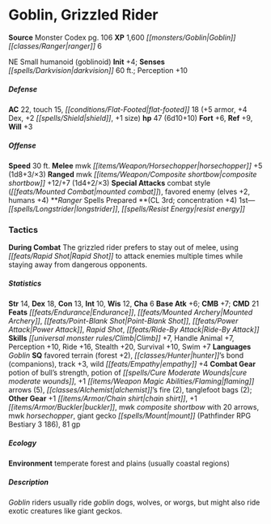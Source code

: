 ﻿---
cssclass: [monsters]
title1: Goblin, Grizzled Rider
title2: Grizzled Rider
CR: 5
sources:
- name: Monster Codex
  page: 106
  link: http://paizo.com/products/btpy9926?Pathfinder-Roleplaying-Game-Monster-Codex
XP: 1600
race: Goblin
classes:
- ranger 6
alignment: NE
size: Small
type: humanoid
subtypes:
- goblinoid
initiative:
  bonus: 4
senses:
  darkvision: 60
AC:
  AC: 22
  touch: 15
  flat_footed: 18
  components:
    armor: 5
    dex: 4
    shield: 2
    size: 1
HP:
  HP: 47
  long: 6d10+10
saves:
  fort: 6
  ref: 9
  will: 3
speeds:
  base: 30
attacks:
  melee:
  - - text: mwk horsechopper +5 (1d8+3/×3)
      entries:
      - - damage: 1d8+3
          crit_multiplier: 3
      attack: mwk horsechopper
      bonus:
      - 5
  ranged:
  - - text: mwk composite shortbow +12/+7 (1d4+2/×3)
      entries:
      - - damage: 1d4+2
          crit_multiplier: 3
      attack: mwk composite shortbow
      bonus:
      - 12
      - 7
  special:
  - combat style (mounted combat)
  - favored enemy (elves +2, humans +4)
spells:
  entries:
  - name: longstrider
    source: Ranger
    level: 1
  - name: resist energy
    source: Ranger
    level: 1
  sources:
  - name: Ranger
    type: prepared
    CL: 3
    concentration: 4
tactics:
  During Combat: The grizzled rider prefers to stay out of melee, using Rapid Shot
    to attack enemies multiple times while staying away from dangerous opponents.
ability_scores:
  STR: 14
  DEX: 18
  CON: 13
  INT: 10
  WIS: 12
  CHA: 6
BAB: 6
CMB: 7
CMD: 21
feats:
- name: Endurance
- name: Mounted Archery
- name: Point-Blank Shot
- name: Power Attack
- name: Rapid Shot
- name: Ride-By Attack
skills:
  Climb: 7
  Handle Animal: 7
  Perception: 10
  Ride: 16
  Stealth: 20
  Survival: 10
  Swim: 7
languages:
- Goblin
special_qualities:
- favored terrain (forest +2)
- hunter's bond (companions)
- track +3
- wild empathy +4
gear:
  combat:
  - potion of bull's strength
  - potion of cure moderate wounds
  - +1 flaming arrows (5)
  - alchemist's fire (2)
  - tanglefoot bags (2)
  other:
  - +1 chain shirt
  - +1 buckler
  - mwk composite shortbow with 20 arrows
  - mwk horsechopper
  - giant gecko mount (Pathfinder RPG Bestiary 3 186)
  - 81 gp
ecology:
  environment: temperate forest and plains (usually coastal regions)
desc_long: Goblin riders usually ride goblin dogs, wolves, or worgs, but might also
  ride exotic creatures like giant geckos.

---

# Goblin, Grizzled Rider

**Source** Monster Codex pg. 106
**XP** 1,600
_[[monsters/Goblin|Goblin]]_ _[[classes/Ranger|ranger]]_ 6

NE Small humanoid (goblinoid)
**Init** +4; **Senses** _[[spells/Darkvision|darkvision]]_ 60 ft.; Perception +10

##### Defense

**AC** 22, touch 15, _[[conditions/Flat-Footed|flat-footed]]_ 18 (+5 armor, +4 Dex, +2 _[[spells/Shield|shield]]_, +1 size)
**hp** 47 (6d10+10)
**Fort** +6, **Ref** +9, **Will** +3

##### Offense
**Speed** 30 ft.
**Melee** mwk _[[items/Weapon/Horsechopper|horsechopper]]_ +5 (1d8+3/×3)
**Ranged** mwk _[[items/Weapon/Composite shortbow|composite shortbow]]_ +12/+7 (1d4+2/×3)
**Special Attacks** combat style (_[[feats/Mounted Combat|mounted combat]]_), favored enemy (elves +2, humans +4)
**_Ranger_ Spells Prepared **(CL 3rd; concentration +4)
1st—_[[spells/Longstrider|longstrider]]_, _[[spells/Resist Energy|resist energy]]_

### Tactics

**During Combat** The grizzled rider prefers to stay out of melee, using _[[feats/Rapid Shot|Rapid Shot]]_ to attack enemies multiple times while staying away from dangerous opponents.

##### Statistics
**Str** 14, **Dex** 18, **Con** 13, **Int** 10, **Wis** 12, **Cha** 6
**Base Atk** +6; **CMB** +7; **CMD** 21
**Feats** _[[feats/Endurance|Endurance]]_, _[[feats/Mounted Archery|Mounted Archery]]_, _[[feats/Point-Blank Shot|Point-Blank Shot]]_, _[[feats/Power Attack|Power Attack]]_, _Rapid Shot_, _[[feats/Ride-By Attack|Ride-By Attack]]_
**Skills** _[[universal monster rules/Climb|Climb]]_ +7, Handle Animal +7, Perception +10, Ride +16, Stealth +20, Survival +10, Swim +7
**Languages** _Goblin_
**SQ** favored terrain (forest +2), _[[classes/Hunter|hunter]]_’s bond (companions), track +3, wild _[[feats/Empathy|empathy]]_ +4
**Combat Gear** potion of bull’s strength, potion of _[[spells/Cure Moderate Wounds|cure moderate wounds]]_, +1 _[[items/Weapon Magic Abilities/Flaming|flaming]]_ arrows (5), _[[classes/Alchemist|alchemist]]_’s fire (2), tanglefoot bags (2); **Other Gear** +1 _[[items/Armor/Chain shirt|chain shirt]]_, +1 _[[items/Armor/Buckler|buckler]]_, mwk _composite shortbow_ with 20 arrows, mwk _horsechopper_, giant gecko _[[spells/Mount|mount]]_ (Pathfinder RPG Bestiary 3 186), 81 gp

##### Ecology

**Environment** temperate forest and plains (usually coastal regions)

##### Description

_Goblin_ riders usually ride _goblin_ dogs, wolves, or worgs, but might also ride exotic creatures like giant geckos.
